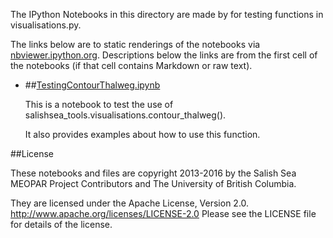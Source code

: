 The IPython Notebooks in this directory are made by for testing
functions in visualisations.py.

The links below are to static renderings of the notebooks via
[nbviewer.ipython.org](http://nbviewer.ipython.org/).
Descriptions below the links are from the first cell of the notebooks
(if that cell contains Markdown or raw text).

* ##[TestingContourThalweg.ipynb](http://nbviewer.ipython.org/urls/bitbucket.org/salishsea/tools/raw/tip/SalishSeaTools/notebooks/visualisations/TestingContourThalweg.ipynb)  
    
    This is a notebook to test the use of salishsea_tools.visualisations.contour_thalweg().  
      
    It also provides examples about how to use this function.  


##License

These notebooks and files are copyright 2013-2016
by the Salish Sea MEOPAR Project Contributors
and The University of British Columbia.

They are licensed under the Apache License, Version 2.0.
http://www.apache.org/licenses/LICENSE-2.0
Please see the LICENSE file for details of the license.
